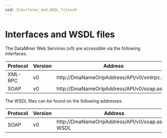 ```yaml
---
uid: Interfaces_and_WSDL_filesv0
---
```


# Interfaces and WSDL files

The DataMiner Web Services (v0) are accessible via the following interfaces.

| Protocol | Version | Address                                     |
|----------|---------|---------------------------------------------|
| XML-RPC  | v0      | http://DmaNameOrIpAddress/API/v0/xmlrpc.rem |
| SOAP     | v0      | http://DmaNameOrIpAddress/API/v0/soap.asmx  |

The WSDL files can be found on the following addresses.

| Protocol | Version | Address                                         |
|----------|---------|-------------------------------------------------|
| SOAP     | v0      | http://DmaNameOrIpAddress/API/v0/soap.asmx?WSDL |
